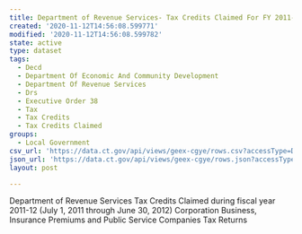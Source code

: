 ```yaml
---
title: Department of Revenue Services- Tax Credits Claimed For FY 2011-2012
created: '2020-11-12T14:56:08.599771'
modified: '2020-11-12T14:56:08.599782'
state: active
type: dataset
tags:
  - Decd
  - Department Of Economic And Community Development
  - Department Of Revenue Services
  - Drs
  - Executive Order 38
  - Tax
  - Tax Credits
  - Tax Credits Claimed
groups:
  - Local Government
csv_url: 'https://data.ct.gov/api/views/geex-cgye/rows.csv?accessType=DOWNLOAD'
json_url: 'https://data.ct.gov/api/views/geex-cgye/rows.json?accessType=DOWNLOAD'
layout: post

---
```

Department of Revenue Services Tax Credits Claimed during fiscal year 2011-12 (July 1, 2011 through June 30, 2012) Corporation Business, Insurance Premiums and Public Service Companies Tax Returns
